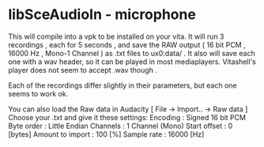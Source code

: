 # libSceAudioIn - microphone

This will compile into a vpk to be installed on your vita.
It will run 3 recordings , each for 5 seconds , and save the RAW output ( 16 bit PCM , 16000 Hz , Mono-1 Channel )
as .txt files to ux0:data/ . It also will save each one with a wav header, so it can be played in most mediaplayers. Vitashell's player does not seem to accept .wav though .

Each of the recordings differ slightly in their parameters, but each one seems to work ok.


You can also load the Raw data in Audacity [ File -> Import.. -> Raw data ] 
Choose your .txt and give it these settings:
	Encoding : Signed 16 bit PCM
	Byte order : Little Endian
	Channels : 1 Channel (Mono)
	Start offset : 0 [bytes]
	Amount to import : 100 [%]
	Sample rate : 16000 [Hz]








